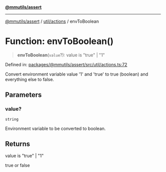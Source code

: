 [**@mmutils/assert**](../../../README.md)

***

[@mmutils/assert](../../../modules.md) / [util/actions](../README.md) / envToBoolean

# Function: envToBoolean()

> **envToBoolean**(`value`?): value is "true" \| "1"

Defined in: [packages/@mmutils/assert/src/util/actions.ts:72](https://github.com/mastermind-0xff/-mm-monorepo/blob/3e4b2477717eab2e4a04b9b069db2113414b3f32/packages/@mmutils/assert/src/util/actions.ts#L72)

Convert environment variable value '1' and 'true' to true (boolean) and
everything else to false.

## Parameters

### value?

`string`

Environment variable to be converted to boolean.

## Returns

value is "true" \| "1"

true or false
